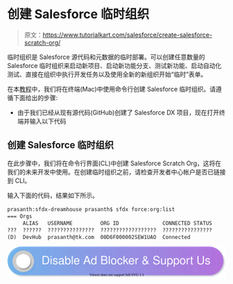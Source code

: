 # 创建 Salesforce 临时组织

> 原文：<https://www.tutorialkart.com/salesforce/create-salesforce-scratch-org/>

临时组织是 Salesforce 源代码和元数据的临时部署。可以创建任意数量的 Salesforce 临时组织来启动新项目、启动新功能分支、测试新功能、启动自动化测试、直接在组织中执行开发任务以及使用全新的新组织开始“临时”表单。

在本[教程](https://www.tutorialkart.com/salesforce-tutorial/)中，我们将在终端(Mac)中使用命令行创建 Salesforce 临时组织。请遵循下面给出的步骤:

*   由于我们已经从现有源代码(GitHub)创建了 Salesforce DX 项目，现在打开终端并输入以下代码

## 创建 Salesforce 临时组织

在此步骤中，我们将在命令行界面(CL)中创建 Salesforce Scratch Org，这将在我们的未来开发中使用。在创建临时组织之前，请检查开发者中心帐户是否已链接到 CLI。

输入下面的代码，结果如下所示。

```
prasanth:sfdx-dreamhouse prasanth$ sfdx force:org:list
=== Orgs
     ALIAS   USERNAME         ORG ID              CONNECTED STATUS
???  ??????  ???????????????  ??????????????????  ????????????????
(D)  DevHub  prasanth@tk.com  00D6F000002SEW1UAO  Connected
```

[![](img/925da31b32d6bc3827932f6c8afb11bb.png)](https://www.tutorialkart.com/)